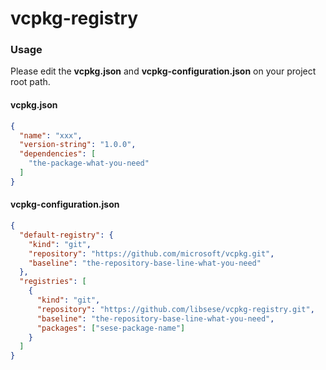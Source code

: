 # vcpkg-registry

### Usage

Please edit the **vcpkg.json** and **vcpkg-configuration.json** on your project root path.

#### vcpkg.json

```json
{
  "name": "xxx",
  "version-string": "1.0.0",
  "dependencies": [
    "the-package-what-you-need"
  ]
}
```

#### vcpkg-configuration.json

```json
{
  "default-registry": {
    "kind": "git",
    "repository": "https://github.com/microsoft/vcpkg.git",
    "baseline": "the-repository-base-line-what-you-need"
  },
  "registries": [
    {
      "kind": "git",
      "repository": "https://github.com/libsese/vcpkg-registry.git",
      "baseline": "the-repository-base-line-what-you-need",
      "packages": ["sese-package-name"]
    }
  ]
}
```